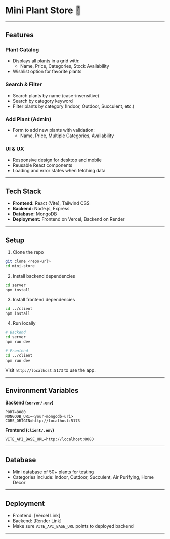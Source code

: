 # Mini Plant Store 🌿
---

## Features

### Plant Catalog
- Displays all plants in a grid with:
  - Name, Price, Categories, Stock Availability
- Wishlist option for favorite plants

### Search & Filter
- Search plants by name (case-insensitive)
- Search by category keyword
- Filter plants by category (Indoor, Outdoor, Succulent, etc.)

### Add Plant (Admin)
- Form to add new plants with validation:
  - Name, Price, Multiple Categories, Availability

### UI & UX
- Responsive design for desktop and mobile
- Reusable React components
- Loading and error states when fetching data

---

## Tech Stack
- **Frontend:** React (Vite), Tailwind CSS  
- **Backend:** Node.js, Express  
- **Database:** MongoDB  
- **Deployment:** Frontend on Vercel, Backend on Render  

---

## Setup

1. Clone the repo  
```bash
git clone <repo-url>
cd mini-store
````

2. Install backend dependencies

```bash
cd server
npm install
```

3. Install frontend dependencies

```bash
cd ../client
npm install
```

4. Run locally

```bash
# Backend
cd server
npm run dev

# Frontend
cd ../client
npm run dev
```

Visit `http://localhost:5173` to use the app.

---

## Environment Variables

**Backend (`server/.env`)**

```env
PORT=8080
MONGODB_URI=<your-mongodb-uri>
CORS_ORIGIN=http://localhost:5173
```

**Frontend (`client/.env`)**

```env
VITE_API_BASE_URL=http://localhost:8080
```

---

## Database

* Mini database of 50+ plants for testing
* Categories include: Indoor, Outdoor, Succulent, Air Purifying, Home Decor

---

## Deployment

* Frontend: \[Vercel Link]
* Backend: \[Render Link]
* Make sure `VITE_API_BASE_URL` points to deployed backend

---

